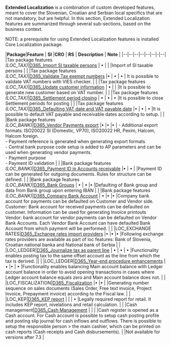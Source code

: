 
**Extended Localization** is a combination of custom developed features, meant to cover the Slovenian, Croatian and Serbian local specifics that are not mandatory, but are helpful. In this section, Extended Localization features are summarized through several sub-sections, based on the business context.

NOTE: a prerequisite for using Extended Localization features is installed Core Localization package.

|**Package**|**Feature** | **SI** |**CRO**  | **RS** | **Description** | **Note** |
|--|--|--|--|--|--|-|--|
|Tax package features <br>_(LOC_TAX)_|[D365_Import SI taxable persons](/Help/Extended-Localization/Tax-package-features/Import-of-Slovenian-taxable-persons-SI)  | • |  |  |Import of SI taxable persons  | |
|Tax package features <br>_(LOC_TAX)_|[D365_Validate Tax exempt numbers](/Help/Extended-Localization/Tax-package-features/Validate-Tax-exempt-numbers-VIES-database)  |•  | • | • | It is possible to validate  VAT numbers with VIES checker. |   |
|Tax package features <br>_(LOC_TAX)_|[D365_Update customer information](/Help/Extended-Localization/Tax-package-features/Update-customer-information-based-on-Tax-exempt-number-SI) | • |  |  |It is possible to generate new customer based on VAT number.  |   |
|Tax package features <br>_(LOC_TAX)_|[D365_Settlement period closing](/Help/Extended-Localization/Tax-package-features/Closing-of-Settlement-period) | • | • | • |It is possible to close Settlement periods for posting  |   |
|Tax package features <br>_(LOC_TAX)_|[D365_Defaulting VAT date and VAT payable date](/Help/Extended-Localization/Tax-package-features/Defaulting-VAT-date-and-VAT-payable-date)  |•  | • | • |It is possible to default VAT payable and receivable dates according to setup.  |   |
|Bank package features <br>_(LOC_BANK)_|[D365_Vendor Payments export](/Help/Extended-Localization/Bank-package-features/Vendor-payments)  |•  |•  |•  | - Additional export formats: ISO20022 SI (Domestic, VP70), ISO20022 HR, Pexim, Halcom, Halcom foreign.<br> - Payment reference is generated when generating export formats<br> -  Central bank purpose code setup is added to AP parameters and can be used when generating vendor payments.<br> - Payment purpose<br> - Payment ID validation  |   |
|Bank package features <br>_(LOC_BANK)_|[D365_Payment ID in Accounts receivable](/Help/Extended-Localization/Bank-package-features/Payment-ID-generation-\(SI,-HR\))  |•  | • |  |Payment ID can be generated for outgoing documents. Rules for structure can be defined.  |   |
|Bank package features <br>_(LOC_BANK)_|[D365_Bank Groups](/Help/Extended-Localization/Bank-package-features/IBAN-control-numbers)  | • | • |•  |Defaulting of Bank group and data from Bank group  upon entering IBAN  |  |
|Bank package features <br>_(LOC_BANK)_|[D365_Company Bank Account](/Help/Extended-Localization/Bank-package-features/Default-bank-account)  | • |•  |•  |Company bank account for payments can be defaulted  on Customer and Vendor side.<br> Customer: Bank account for received payments can be defaulted on customer. Information can be used for generating Invoice printouts<br>Vendor: bank account for vendor payments can be defaulted on Vendor Bank Accounts. Each Vendor Bank Account can have defaulted Bank Account from which payment will be performed.  |  |
|LOC_EXCHANGE RATES|[D365_Exchange rates import providers](/Help/Extended-Localization/Additional-exchange-rate-providers)  |•  |•  |•  |Following exchange rates providers are available as part of loc features: Bank of Slovenia,  Croatian national banka and National bank of Serbia  |  |
|LOC_LEDGER|[D365_Journalize tax as parent line](/Help/Extended-Localization/General-Ledger-features/Journalize-tax-as-parent-line)  | • | • | • |Functionality enables posting tax to the same offset account as the line from which the tax is derived.  ||  |
|LOC_LEDGER|[D365_Year-end procedure enhancements](/Help/Extended-Localization/General-Ledger-features/Year-end-procedure-enhancements)  |•  |•  | • |Functionality enables balancing Main account balance with Ledger account balance in order to avoid opening transactions in cases where Ledger account balance equals zero and Main account balance does not.    | |
|LOC_FISCALIZATION|[D365_Fiscalization](/Help/Extended-Localization/Fiscalization-\(SI,-HR\))  |•  |•  |  |Generating number sequence on sales documents (Sales Order, Free text invoice, Project Invoice, Prepayment invoice) according to the Fiscal law.   |  |
|LOC_KEP|[D365_KEP report](/Help/Extended-Localization/KEP-report,-nivelations-and-retail-calculation-\(RS\)) |  |  | • |Legally required report for retail. It includes KEP report, nivelations and retail calculation.   |    |
|Cash management|[D365_Cash Management](/Help/Extended-Localization/Cash-Management)  |   | | |Cash register is opened as a Cash account. For Cash account is possible to setup cash posting profile and posting slip journal for cash inflows and outflows. There is possible to setup the responsible person > the main cashier, which can be printed on cash reports (Cash receipts and Cash disbursements).  |  |Not available for versions after 7.3  |
